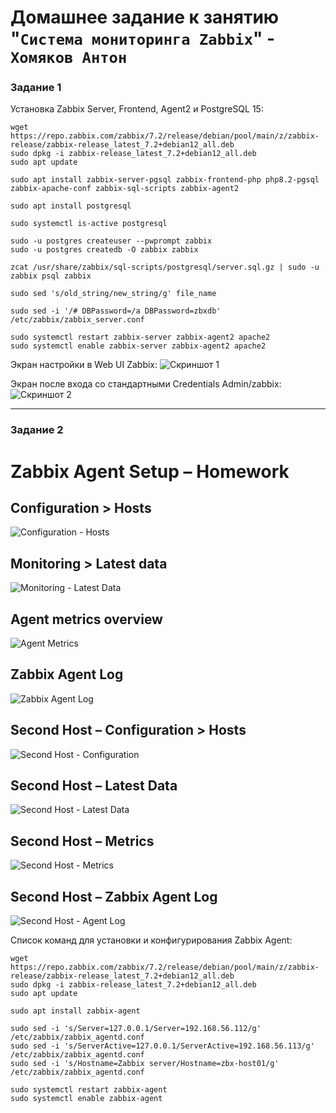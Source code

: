 # Домашнее задание к занятию "`Система мониторинга Zabbix`" - `Хомяков Антон`

### Задание 1

Установка Zabbix Server, Frontend, Agent2 и PostgreSQL 15:

```
wget https://repo.zabbix.com/zabbix/7.2/release/debian/pool/main/z/zabbix-release/zabbix-release_latest_7.2+debian12_all.deb
sudo dpkg -i zabbix-release_latest_7.2+debian12_all.deb
sudo apt update

sudo apt install zabbix-server-pgsql zabbix-frontend-php php8.2-pgsql zabbix-apache-conf zabbix-sql-scripts zabbix-agent2

sudo apt install postgresql

sudo systemctl is-active postgresql

sudo -u postgres createuser --pwprompt zabbix
sudo -u postgres createdb -O zabbix zabbix

zcat /usr/share/zabbix/sql-scripts/postgresql/server.sql.gz | sudo -u zabbix psql zabbix

sudo sed 's/old_string/new_string/g' file_name

sudo sed -i '/# DBPassword=/a DBPassword=zbxdb' /etc/zabbix/zabbix_server.conf

sudo systemctl restart zabbix-server zabbix-agent2 apache2
sudo systemctl enable zabbix-server zabbix-agent2 apache2
```

Экран настройки в Web UI Zabbix:
![Скриншот 1](/images/1.png)

Экран после входа со стандартными Credentials Admin/zabbix:
![Скриншот 2](/images/2.png)

---

### Задание 2

# Zabbix Agent Setup – Homework

## Configuration > Hosts
![Configuration - Hosts](images/1.png)

## Monitoring > Latest data
![Monitoring - Latest Data](images/2.png)

## Agent metrics overview
![Agent Metrics](images/3.png)

## Zabbix Agent Log
![Zabbix Agent Log](images/4.png)

## Second Host – Configuration > Hosts
![Second Host - Configuration](images/5.png)

## Second Host – Latest Data
![Second Host - Latest Data](images/6.png)

## Second Host – Metrics
![Second Host - Metrics](images/7.png)

## Second Host – Zabbix Agent Log
![Second Host - Agent Log](images/8.png)


Список команд для установки и конфигурирования Zabbix Agent:
```
wget https://repo.zabbix.com/zabbix/7.2/release/debian/pool/main/z/zabbix-release/zabbix-release_latest_7.2+debian12_all.deb
sudo dpkg -i zabbix-release_latest_7.2+debian12_all.deb
sudo apt update

sudo apt install zabbix-agent

sudo sed -i 's/Server=127.0.0.1/Server=192.168.56.112/g' /etc/zabbix/zabbix_agentd.conf
sudo sed -i 's/ServerActive=127.0.0.1/ServerActive=192.168.56.113/g' /etc/zabbix/zabbix_agentd.conf
sudo sed -i 's/Hostname=Zabbix server/Hostname=zbx-host01/g' /etc/zabbix/zabbix_agentd.conf

sudo systemctl restart zabbix-agent
sudo systemctl enable zabbix-agent
```

